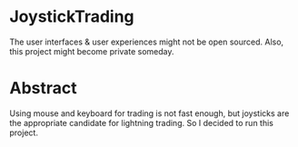 # JoystickTrading
The user interfaces & user experiences might not be open sourced. Also, this project might become private someday.

# Abstract
Using mouse and keyboard for trading is not fast enough, but joysticks are the appropriate candidate for lightning trading. So I decided to run this project.
